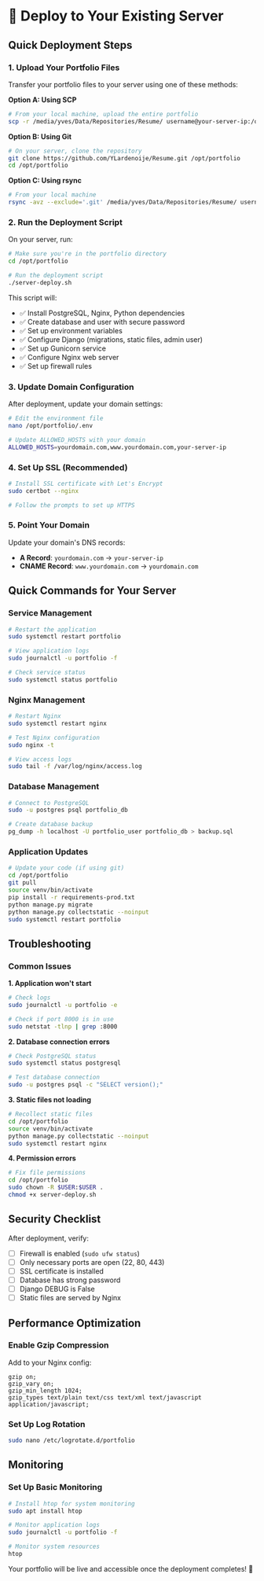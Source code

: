# 🚀 Deploy to Your Existing Server

## Quick Deployment Steps

### 1. Upload Your Portfolio Files
Transfer your portfolio files to your server using one of these methods:

**Option A: Using SCP**
```bash
# From your local machine, upload the entire portfolio
scp -r /media/yves/Data/Repositories/Resume/ username@your-server-ip:/opt/portfolio/
```

**Option B: Using Git**
```bash
# On your server, clone the repository
git clone https://github.com/YLardenoije/Resume.git /opt/portfolio
cd /opt/portfolio
```

**Option C: Using rsync**
```bash
# From your local machine
rsync -avz --exclude='.git' /media/yves/Data/Repositories/Resume/ username@your-server-ip:/opt/portfolio/
```

### 2. Run the Deployment Script
On your server, run:
```bash
# Make sure you're in the portfolio directory
cd /opt/portfolio

# Run the deployment script
./server-deploy.sh
```

This script will:
- ✅ Install PostgreSQL, Nginx, Python dependencies
- ✅ Create database and user with secure password
- ✅ Set up environment variables
- ✅ Configure Django (migrations, static files, admin user)
- ✅ Set up Gunicorn service
- ✅ Configure Nginx web server
- ✅ Set up firewall rules

### 3. Update Domain Configuration
After deployment, update your domain settings:

```bash
# Edit the environment file
nano /opt/portfolio/.env

# Update ALLOWED_HOSTS with your domain
ALLOWED_HOSTS=yourdomain.com,www.yourdomain.com,your-server-ip
```

### 4. Set Up SSL (Recommended)
```bash
# Install SSL certificate with Let's Encrypt
sudo certbot --nginx

# Follow the prompts to set up HTTPS
```

### 5. Point Your Domain
Update your domain's DNS records:
- **A Record**: `yourdomain.com` → `your-server-ip`
- **CNAME Record**: `www.yourdomain.com` → `yourdomain.com`

## Quick Commands for Your Server

### Service Management
```bash
# Restart the application
sudo systemctl restart portfolio

# View application logs
sudo journalctl -u portfolio -f

# Check service status
sudo systemctl status portfolio
```

### Nginx Management
```bash
# Restart Nginx
sudo systemctl restart nginx

# Test Nginx configuration
sudo nginx -t

# View access logs
sudo tail -f /var/log/nginx/access.log
```

### Database Management
```bash
# Connect to PostgreSQL
sudo -u postgres psql portfolio_db

# Create database backup
pg_dump -h localhost -U portfolio_user portfolio_db > backup.sql
```

### Application Updates
```bash
# Update your code (if using git)
cd /opt/portfolio
git pull
source venv/bin/activate
pip install -r requirements-prod.txt
python manage.py migrate
python manage.py collectstatic --noinput
sudo systemctl restart portfolio
```

## Troubleshooting

### Common Issues

**1. Application won't start**
```bash
# Check logs
sudo journalctl -u portfolio -e

# Check if port 8000 is in use
sudo netstat -tlnp | grep :8000
```

**2. Database connection errors**
```bash
# Check PostgreSQL status
sudo systemctl status postgresql

# Test database connection
sudo -u postgres psql -c "SELECT version();"
```

**3. Static files not loading**
```bash
# Recollect static files
cd /opt/portfolio
source venv/bin/activate
python manage.py collectstatic --noinput
sudo systemctl restart nginx
```

**4. Permission errors**
```bash
# Fix file permissions
cd /opt/portfolio
sudo chown -R $USER:$USER .
chmod +x server-deploy.sh
```

## Security Checklist

After deployment, verify:
- [ ] Firewall is enabled (`sudo ufw status`)
- [ ] Only necessary ports are open (22, 80, 443)
- [ ] SSL certificate is installed
- [ ] Database has strong password
- [ ] Django DEBUG is False
- [ ] Static files are served by Nginx

## Performance Optimization

### Enable Gzip Compression
Add to your Nginx config:
```nginx
gzip on;
gzip_vary on;
gzip_min_length 1024;
gzip_types text/plain text/css text/xml text/javascript application/javascript;
```

### Set Up Log Rotation
```bash
sudo nano /etc/logrotate.d/portfolio
```

## Monitoring

### Set Up Basic Monitoring
```bash
# Install htop for system monitoring
sudo apt install htop

# Monitor application logs
sudo journalctl -u portfolio -f

# Monitor system resources
htop
```

Your portfolio will be live and accessible once the deployment completes! 🎉

